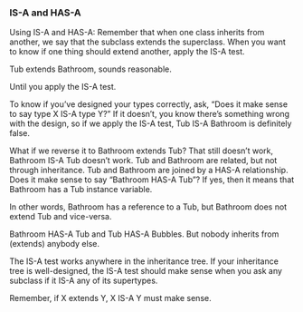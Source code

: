 ### IS-A and HAS-A

Using IS-A and HAS-A:
Remember that when one class inherits from another, we say that the
subclass extends the superclass. When you want to know if one thing should
extend another, apply the IS-A test. 

Tub extends Bathroom, sounds reasonable.

Until you apply the IS-A test.

To know if you’ve designed your types correctly, ask, “Does it make sense to
say type X IS-A type Y?” If it doesn’t, you know there’s something wrong
with the design, so if we apply the IS-A test, Tub IS-A Bathroom is definitely false.

What if we reverse it to Bathroom extends Tub? That still doesn’t work,
Bathroom IS-A Tub doesn’t work. Tub and Bathroom are related, but
not through inheritance. Tub and Bathroom are joined by a HAS-A
relationship. Does it make sense to say “Bathroom HAS-A Tub”? If yes,
then it means that Bathroom has a Tub instance variable. 

In other words, Bathroom has a reference to a Tub, but
Bathroom does not extend Tub and vice-versa.

Bathroom HAS-A Tub and Tub HAS-A Bubbles.
But nobody inherits from (extends) anybody else.

The IS-A test works anywhere in the inheritance tree. If your
inheritance tree is well-designed, the IS-A test should make
sense when you ask any subclass if it IS-A any of its supertypes.

Remember, if X extends Y, X IS-A Y must make sense.
